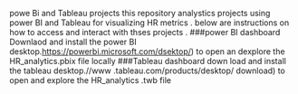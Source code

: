 powe Bi and Tableau projects  this repository analystics projects using power BI and Tableau  for visualizing  HR metrics . below are instructions  on how to access and interact with thses projects .
###power BI dashboard Downlaod and install the power BI desktop.https://powerbi.microsoft.com/dsektop/) to open  an dexplore the HR_analytics.pbix file locally
###Tableau dashboard  down load and install the tableau desktop.//www .tableau.com/products/desktop/ download) to open and explore the HR_analytics .twb file
